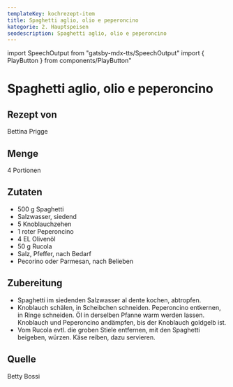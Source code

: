 ```yaml
---
templateKey: kochrezept-item
title: Spaghetti aglio, olio e peperoncino
kategorie: 2. Hauptspeisen
seodescription: Spaghetti aglio, olio e peperoncino
---
```

import SpeechOutput from "gatsby-mdx-tts/SpeechOutput"
import { PlayButton } from components/PlayButton"

<SpeechOutput id="kochrezept-bettina-prigge-spaghetti-aglio-olio-peperoncino" customPlayButton={PlayButton}>

# Spaghetti aglio, olio e peperoncino

## Rezept von

Bettina Prigge

## Menge
4 Portionen

## Zutaten
- 500 g Spaghetti
- Salzwasser, siedend
- 5 Knoblauchzehen
- 1 roter Peperoncino
- 4 EL Olivenöl
- 50 g Rucola
- Salz, Pfeffer, nach Bedarf
- Pecorino oder Parmesan, nach
Belieben


## Zubereitung
- Spaghetti im siedenden Salzwasser al dente kochen, abtropfen.
- Knoblauch schälen, in Scheibchen schneiden. Peperoncino
entkernen, in Ringe schneiden. Öl in derselben Pfanne warm
werden lassen. Knoblauch und Peperoncino andämpfen, bis der
Knoblauch goldgelb ist.
- Vom Rucola evtl. die groben Stiele entfernen, mit den Spaghetti
beigeben, würzen. Käse reiben, dazu servieren.

## Quelle
Betty Bossi

</SpeechOutput>